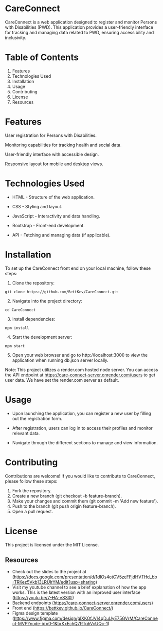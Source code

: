 # CareConnect

CareConnect is a web application designed to register and monitor Persons with Disabilities (PWD). This application provides a user-friendly interface for tracking and managing data related to PWD, ensuring accessibility and inclusivity.

# Table of Contents
1. Features
2. Technologies Used
3. Installation
4. Usage
5. Contributing
6. License
7. Resources

# Features
User registration for Persons with Disabilities.

Monitoring capabilities for tracking health and social data.

User-friendly interface with accessible design.

Responsive layout for mobile and desktop views.

# Technologies Used
- HTML - Structure of the web application.

- CSS - Styling and layout.

- JavaScript - Interactivity and data handling.

- Bootstrap - Front-end development.

- API - Fetching and managing data (if applicable).

# Installation
To set up the CareConnect front end on your local machine, follow these steps:

1. Clone the repository:
```
git clone https://github.com/BettKev/CareConnect.git
```
2. Navigate into the project directory:
```
cd CareConnect
```
3. Install dependencies:
```
npm install
```
4. Start the development server:
```
npm start
```
5. Open your web browser and go to http://localhost:3000 to view the application when running db.json server locally.

Note: This project utilizes a render.com hosted node server. You can access the API endpoint at https://care-connect-server.onrender.com/users to get user data. We have set the render.com server as default.

# Usage
- Upon launching the application, you can register a new user by filling out the registration form.  

- After registration, users can log in to access their profiles and monitor relevant data.

- Navigate through the different sections to manage and view information.

# Contributing
Contributions are welcome! If you would like to contribute to CareConnect, please follow these steps:

1. Fork the repository.
2. Create a new branch (git checkout -b feature-branch).
3. Make your changes and commit them (git commit -m 'Add new feature').
4. Push to the branch (git push origin feature-branch).
5. Open a pull request.

# License
This project is licensed under the MIT License.

## Resources
- Check out the slides to the project at (https://docs.google.com/presentation/d/1dlOs4otCV5zeFFjdHVTHd_bb-TRKez5Vkb13LRUlrYM/edit?usp=sharing)
- Visit my youtube channel to see a brief explanation of how the app works. This is the latest version with an improved user interface (https://youtu.be/7-HA-eS3l0I)
- Backend endpoints (https://care-connect-server.onrender.com/users)
- Front end (https://bettkev.github.io/CareConnect/)
- Figma design template (https://www.figma.com/design/glXKOfJVI4qDuUyE75GVrM/CareConnect-MVP?node-id=0-1&t=KxEchQ7RTqhVcUQc-1)